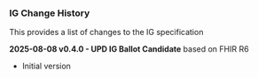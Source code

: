 ### IG Change History

This provides a list of changes to the IG specification

**2025-08-08 v0.4.0 - UPD IG Ballot Candidate** based on FHIR R6

- Initial version
